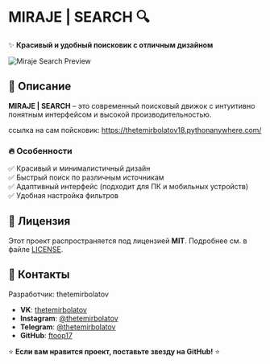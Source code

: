 # MIRAJE | SEARCH 🔍  

✨ **Красивый и удобный поисковик с отличным дизайном**  

![Miraje Search Preview](https://via.placeholder.com/800x400.png?text=MIRAJE+SEARCH+Preview)  

## 📌 Описание  
**MIRAJE | SEARCH** – это современный поисковый движок с интуитивно понятным интерфейсом и высокой производительностью.  

ссылка на сам пойсковик:
https://thetemirbolatov18.pythonanywhere.com/

### 🔥 Особенности  
✅ Красивый и минималистичный дизайн  
✅ Быстрый поиск по различным источникам  
✅ Адаптивный интерфейс (подходит для ПК и мобильных устройств)  
✅ Удобная настройка фильтров  


## 📄 Лицензия  
Этот проект распространяется под лицензией **MIT**. Подробнее см. в файле [LICENSE](LICENSE).  

## 📱 Контакты  
Разработчик: thetemirbolatov
- **VK**: [thetemirbolatov](https://vk.com/thetemirbolatov)  
- **Instagram**: [@thetemirbolatov](https://instagram.com/thetemirbolatov)  
- **Telegram**: [@thetemirbolatov](https://t.me/thetemirbolatov)  
- **GitHub**: [ftoop17](https://github.com/ftoop17)  

⭐ **Если вам нравится проект, поставьте звезду на GitHub!** ⭐  
